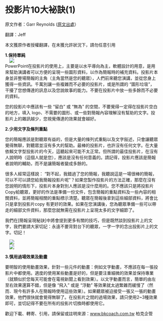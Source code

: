 # 投影片10大袐訣(1) 

<div style="clear: both; text-align: center;"></div>
<p>原文作者：Garr Reynolds (<a href="http://www.garrreynolds.com/Presentation/slides.html">原文出處</a>）</p>
<p>翻譯：Jeff</p>
<p>本文獲原作者授權翻譯，在未獲允許狀況下，請勿任意引用</p>
<p><b>1.保持單純</b><br/><a href="http://2.bp.blogspot.com/-ZDUsSq4xjkE/VhUnJ6g_6DI/AAAAAAAAN7k/POnv-rdniyc/s1600/keep_it_simple.jpg" style="margin-left: 1em; margin-right: 1em; text-align: center;"><img border="0" src="http://2.bp.blogspot.com/-ZDUsSq4xjkE/VhUnJ6g_6DI/AAAAAAAAN7k/POnv-rdniyc/s1600/keep_it_simple.jpg"/></a><br/>PowerPoint在投影片的使用上，主要是以水平導向為主，軟體設計的用意，是用來幫助演講者可以方便的呈現一些圖形資料，以作為簡報時的補充資料。投影片本身並非整場簡報的主角（主角當然是您的聽眾），人們前來聽您演講，並從您身上獲得一些資訊。千萬別讓一些複雜而不必要的投影片，或是所謂的 “圖形垃圾”，干擾了您想傳達的訊息以及您說故事的能力。不要在投影片中放一些多餘而不必要的資料。</p>
<p>您的投影片中應該有一些 “留白” 或 “無為” 的空間，不要覺得一定得在投影片空白的地方，填入 logo、不需要的圖形、或一些對簡報內容理解沒有幫助的文字。投影片上的雜訊越少，您視覺傳達的效果就會越好。<a name="more"></a></p>
<p><b>2.少用文字及條列重點</b></p>
<p>您的簡報應該是對聽眾有益的，但是大量的條列式重點以及文字敍述，只會讓聽眾覺得無聊，對聽眾並沒有多大的幫助。最棒的投影片，也許沒有任何文字。在大量依賴文字型投影片的今天，這聽起來可能不太正常。但所謂的最佳投影片，在沒有人說明時（這個人就是您），應該是沒有任何意義的。請記得，投影片應該是簡報者說明的輔助，而不是讓簡報者變成多餘的。</p>
<p>很多人經常這樣說： “對不起，我錯過了您的簡報，我聽說這是一場很棒的簡報，可以不可以請您給我簡報投影片呢”？如果您製作投影片的方法正確，那麼在沒有您說明的情形下，投影片本身對別人應該是沒什麼用的。您不應該只是將投影片Copy給聽眾，更好的作法是準備一份文件，包含簡報的重點資料及一些內容的相關資料，並將簡報相關的重點標示清楚。聽眾在簡報後拿到這些細部資料，將會比只是拿到投影片copy 有更好的效果。如果在您演講後，您為聽眾準備一些可以帶走的細部文件資料，那麼您就無需在投影片上呈現太多的文字細節了。</p>
<p>我們在[簡報呈現秘訣]中將會提到更多有關的技巧，但是既然談到投影片上的文字，我們要請大家切記：永遠不要背對台下的聽眾，一字一字的念出投影片上的文字。切記！</p>
<p><a href="http://3.bp.blogspot.com/-KiZbcMV3AXs/VhUnJ_mOdlI/AAAAAAAAN7g/3RhZG5uRgAQ/s1600/limit_bullet_pointstext-up.jpg" style="margin-left: 1em; margin-right: 1em; text-align: center;"><img border="0" src="http://3.bp.blogspot.com/-KiZbcMV3AXs/VhUnJ_mOdlI/AAAAAAAAN7g/3RhZG5uRgAQ/s1600/limit_bullet_pointstext-up.jpg"/></a><br/> <a href="http://2.bp.blogspot.com/-p6bb2gWrOqY/VhUnJ-ugmeI/AAAAAAAAN7c/HaFNjpEbyCM/s1600/limit_bullet_pointstext-down.jpg" style="margin-left: 1em; margin-right: 1em; text-align: center;"><img border="0" src="http://2.bp.blogspot.com/-p6bb2gWrOqY/VhUnJ-ugmeI/AAAAAAAAN7c/HaFNjpEbyCM/s1600/limit_bullet_pointstext-down.jpg"/></a></p>
<p><b>3.慎用過場效果及動畫</b></p>
<p>要明智的使用動畫效果，針對一些元件的動畫：例如文字動畫，不應該在每一張投影片中都使用。適度的使用某些動畫是好的，但是要注重細微的效果並保持專業（就類似於您每天可能會在電視新聞上看到效果）。以文字動畫而言，簡單的由左至右效果還算不錯，但是像 “飛入” 或是 “浮動” 等效果就太過繁雜而緩慢了（然而．現今有許多人在簡報時使用這些效果）。如果聽眾被迫接受一張又一張的動畫效果，他們很快就會覺得無聊了。在投影片之間的過場效果，請只使用2~3種效果即可，並切記得不要在所有的投影片切換時都使用它。</p>
<p>歡迎下載、轉寄、引用，請保留或註明來源：<a href="http://www.bkcoach.com.tw/">www.bkcoach.com.tw</a> 柏克企管</p>